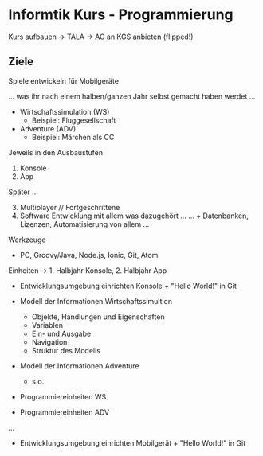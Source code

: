 # Informtik Kurs - Programmierung

Kurs aufbauen -> TALA -> AG an KGS anbieten (flipped!)


Ziele
---

Spiele entwickeln für Mobilgeräte

... was ihr nach einem halben/ganzen Jahr selbst gemacht haben werdet ...

* Wirtschaftssimulation (WS)
  - Beispiel: Fluggesellschaft
* Adventure (ADV)
  - Beispiel: Märchen als CC

Jeweils in den Ausbaustufen

1. Konsole
2. App

Später ...

3. Multiplayer // Fortgeschrittene
4. Software Entwicklung mit allem was dazugehört ...
   ... + Datenbanken, Lizenzen, Automatisierung von allem ...

Werkzeuge

* PC, Groovy/Java, Node.js, Ionic, Git, Atom


Einheiten -> 1. Halbjahr Konsole, 2. Halbjahr App

- Entwicklungsumgebung einrichten Konsole + "Hello World!" in Git

- Modell der Informationen Wirtschaftssimultion
  - Objekte, Handlungen und Eigenschaften
  - Variablen
  - Ein- und Ausgabe
  - Navigation
  - Struktur des Modells

- Modell der Informationen Adventure
  - s.o.

- Programmiereinheiten WS

- Programmiereinheiten ADV

...

- Entwicklungsumgebung einrichten Mobilgerät + "Hello World!" in Git
